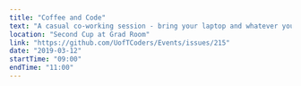 ```yaml
---
title: "Coffee and Code"
text: "A casual co-working session - bring your laptop and whatever you're working on!"
location: "Second Cup at Grad Room"
link: "https://github.com/UofTCoders/Events/issues/215"
date: "2019-03-12"
startTime: "09:00"
endTime: "11:00"
---
```

